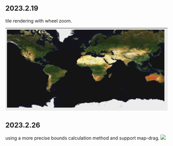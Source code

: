 ## 2023.2.19
tile rendering with wheel zoom.

![](./resource/2023.2.19.gif)

## 2023.2.26
using a more precise bounds calculation method and support map-drag.
![](./resource/2023.2.26.gif)